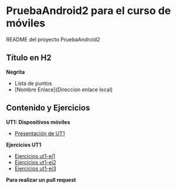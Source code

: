# PruebaAndroid2 para el curso de móviles
README del proyecto PruebaAndroid2
## Título en H2
**Negrita**
- Lista de puntos
- [Nombre Enlace](Direccion enlace local)


## Contenido y Ejercicios
**UT1: Dispositivos móviles**
- [Presentación de UT1](docs/ut1/ut1.pdf)

**Ejercicios UT1**
- [Ejercicios ut1-ej1](docs/ut1/ut1-ej1.pdf)
- [Ejercicios ut1-ej2](docs/ut1/ut1-ej2.pdf)
- [Ejercicios ut1-ej3](docs/ut1/ut1-ej3.pdf)

**Para realizar un pull request**